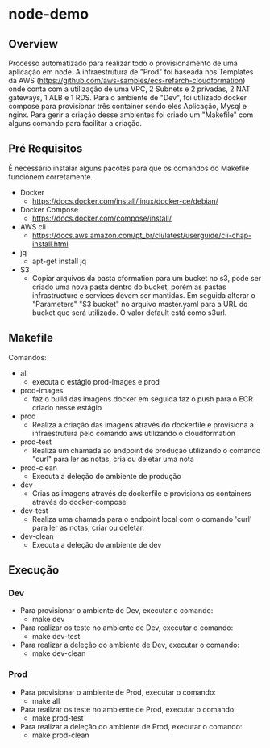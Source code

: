 # node-demo

## Overview

Processo automatizado para realizar todo o provisionamento de uma aplicação em node.
A infraestrutura de "Prod" foi baseada nos Templates da AWS (https://github.com/aws-samples/ecs-refarch-cloudformation) onde conta com a utilização
de uma VPC, 2 Subnets e 2 privadas, 2 NAT gateways, 1 ALB e 1 RDS. Para o ambiente de "Dev",
foi utilizado docker compose para provisionar três container sendo eles Aplicação, Mysql e nginx.
Para gerir a criação desse ambientes foi criado um "Makefile" com alguns comando para facilitar a criação.

## Pré Requisitos
É necessário instalar alguns pacotes para que os comandos do Makefile funcionem corretamente.

  - Docker
    - https://docs.docker.com/install/linux/docker-ce/debian/
  - Docker Compose
    - https://docs.docker.com/compose/install/
  - AWS cli
    - https://docs.aws.amazon.com/pt_br/cli/latest/userguide/cli-chap-install.html
  - jq
    - apt-get install jq
  - S3
    - Copiar arquivos da pasta cformation para um bucket no s3, pode ser criado uma nova pasta dentro do bucket, porém as pastas infrastructure e services devem ser mantidas. Em seguida alterar o "Parameters" "S3 bucket" no arquivo master.yaml para a URL do bucket que será utilizado. O valor default está como s3url.

## Makefile

Comandos:
  - all
    - executa o estágio prod-images e prod
  - prod-images
    - faz o build das imagens docker em seguida faz o push para o ECR criado nesse estágio
  - prod
    - Realiza a criação das imagens através do dockerfile e provisiona a infraestrutura pelo comando aws utilizando o cloudformation
  - prod-test
    - Realiza um chamada ao endpoint de produção utilizando o comando "curl" para ler as notas, cria ou deletar uma nota
  - prod-clean
    - Executa a deleção do ambiente de produção
  - dev
    - Crias as imagens através de dockerfile e provisiona os containers através do docker-compose
  - dev-test
    - Realiza uma chamada para o endpoint local com o comando 'curl' para ler as notas, criar ou deletar.
  - dev-clean
    - Executa a deleção do ambiente de dev
    
## Execução
  ### Dev
  - Para provisionar o ambiente de Dev, executar o comando:
    - make dev
  - Para realizar os teste no ambiente de Dev, executar o comando:
    - make dev-test
  - Para realizar a deleção do ambiente de Dev, executar o comando:
    - make dev-clean    

  ### Prod
  - Para provisionar o ambiente de Prod, executar o comando:
    - make all
  - Para realizar os teste no ambiente de Prod, executar o comando:
    - make prod-test
  - Para realizar a deleção do ambiente de Prod, executar o comando:
    - make prod-clean  
